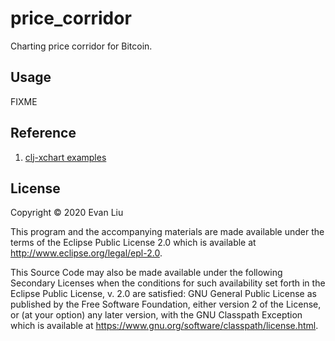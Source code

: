 # price_corridor

Charting price corridor for Bitcoin.

## Usage

FIXME

## Reference

1. [clj-xchart examples](https://hypirion.github.io/clj-xchart/examples)

## License

Copyright © 2020 Evan Liu

This program and the accompanying materials are made available under the
terms of the Eclipse Public License 2.0 which is available at
http://www.eclipse.org/legal/epl-2.0.

This Source Code may also be made available under the following Secondary
Licenses when the conditions for such availability set forth in the Eclipse
Public License, v. 2.0 are satisfied: GNU General Public License as published by
the Free Software Foundation, either version 2 of the License, or (at your
option) any later version, with the GNU Classpath Exception which is available
at https://www.gnu.org/software/classpath/license.html.
